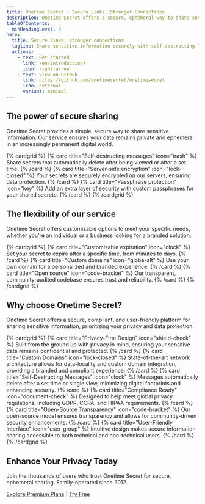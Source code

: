 ```yaml
---
title: Onetime Secret - Secure Links, Stronger Connections
description: Onetime Secret offers a secure, ephemeral way to share sensitive information in a digital world.
tableOfContents:
  minHeadingLevel: 3
hero:
  title: Secure links, stronger connections
  tagline: Share sensitive information securely with self-destructing links that are only viewable once.
  actions:
    - text: Get started
      link: /en/introduction/
      icon: right-arrow
    - text: View on GitHub
      link: https://github.com/onetimesecret/onetimesecret
      icon: external
      variant: minimal
---
```


## The power of secure sharing

Onetime Secret provides a simple, secure way to share sensitive information. Our service ensures your data remains private and ephemeral in an increasingly permanent digital world.

{% cardgrid %}
{% card title="Self-destructing messages" icon="trash" %}
Share secrets that automatically delete after being viewed or after a set time.
{% /card %}
{% card title="Server-side encryption" icon="lock-closed" %}
Your secrets are securely encrypted on our servers, ensuring data protection.
{% /card %}
{% card title="Passphrase protection" icon="key" %}
Add an extra layer of security with custom passphrases for your shared secrets.
{% /card %}
{% /cardgrid %}

## The flexibility of our service

Onetime Secret offers customizable options to meet your specific needs, whether you're an individual or a business looking for a branded solution.

{% cardgrid %}
{% card title="Customizable expiration" icon="clock" %}
Set your secret to expire after a specific time, from minutes to days.
{% /card %}
{% card title="Custom domains" icon="globe-alt" %}
Use your own domain for a personalized and branded experience.
{% /card %}
{% card title="Open source" icon="code-bracket" %}
Our transparent, community-audited codebase ensures trust and reliability.
{% /card %}
{% /cardgrid %}

## Why choose Onetime Secret?

Onetime Secret offers a secure, compliant, and user-friendly platform for sharing sensitive information, prioritizing your privacy and data protection.

{% cardgrid %}
{% card title="Privacy-First Design" icon="shield-check" %}
Built from the ground up with privacy in mind, ensuring your sensitive data remains confidential and protected.
{% /card %}
{% card title="Custom Domains" icon="lock-closed" %}
State-of-the-art network architecture allows for data-locality and custom domain integration, providing a branded and compliant experience.
{% /card %}
{% card title="Self-Destructing Messages" icon="clock" %}
Messages automatically delete after a set time or single view, minimizing digital footprints and enhancing security.
{% /card %}
{% card title="Compliance Ready" icon="document-check" %}
Designed to help meet global privacy regulations, including GDPR, CCPA, and HIPAA requirements.
{% /card %}
{% card title="Open-Source Transparency" icon="code-bracket" %}
Our open-source model ensures transparency and allows for community-driven security enhancements.
{% /card %}
{% card title="User-Friendly Interface" icon="user-group" %}
Intuitive design makes secure information sharing accessible to both technical and non-technical users.
{% /card %}
{% /cardgrid %}

## Enhance Your Privacy Today

Join the thousands of users who trust Onetime Secret for secure, ephemeral sharing. Family-operated since 2012.

[Explore Premium Plans](/en/pricing/) | [Try Free](/en/introduction/)
